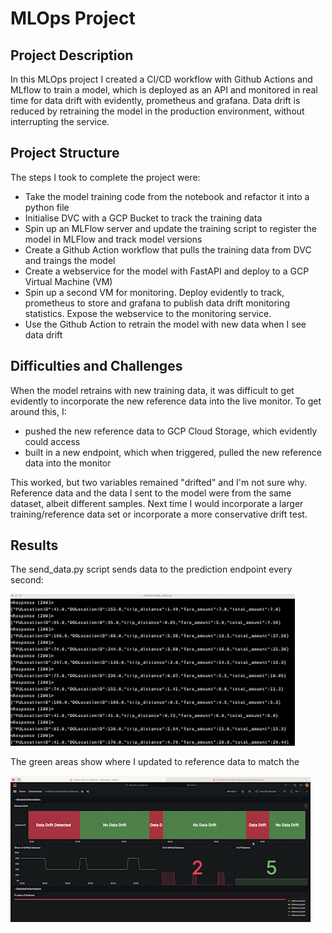# MLOps Project

## Project Description

In this MLOps project I created a CI/CD workflow with Github Actions and MLflow to train a model, which is deployed as an API and monitored in real time for data drift with evidently, prometheus and grafana. Data drift is reduced by retraining the model in the production environment, without interrupting the service.

## Project Structure

The steps I took to complete the project were:

- Take the model training code from the notebook and refactor it into a python file
- Initialise DVC with a GCP Bucket to track the training data
- Spin up an MLFlow server and update the training script to register the model in MLFlow and track model versions
- Create a Github Action workflow that pulls the training data from DVC and traings the model
- Create a webservice for the model with FastAPI and deploy to a GCP Virtual Machine (VM) 
- Spin up a second VM for monitoring. Deploy evidently to track, prometheus to store and grafana to publish data drift monitoring statistics. Expose the webservice to the monitoring service.
- Use the Github Action to retrain the model with new data when I see data drift 

## Difficulties and Challenges

When the model retrains with new training data, it was difficult to get  evidently to incorporate the new reference data into the live monitor. To get around this, I:
- pushed the new reference data to GCP Cloud Storage, which evidently could access
- built in a new endpoint, which when triggered, pulled the new reference data into the monitor

This worked, but two variables remained "drifted" and I'm not sure why. Reference data and the data I sent to the model were from the same dataset, albeit different samples. Next time I would incorporate a larger training/reference data set or incorporate a more conservative drift test.

## Results
The send_data.py script sends data to the prediction endpoint every second:

![](./images/send_data.gif)

The green areas show where I updated to reference data to match the 

![](./images/grafana_drift.gif)